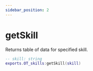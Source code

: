 ```yaml
---
sidebar_position: 2
---
```


# getSkill

Returns table of data for specified skill.

```lua
-- skill: string
exports.OT_skills:getSkill(skill)
```